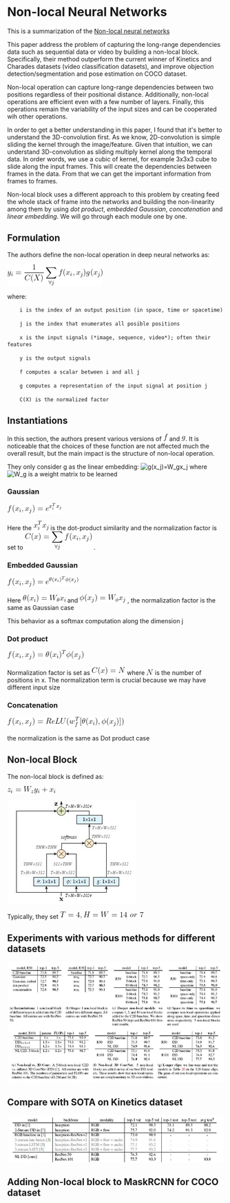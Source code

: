# Non-local Neural Networks

This is a summarization of the [Non-local neural networks](/attention/Wang_Non-Local_Neural_Networks_CVPR_2018_paper.pdf)

This paper address the problem of capturing the long-range dependencies data such as sequential data or video by building a non-local block. Specifically, their method outperform the current winner of Kinetics and Charades datasets (video classification datasets), and improve objection detection/segmentation and pose estimation on COCO dataset.

Non-local operation can capture long-range dependencies between two positions regardless of their positional distance. Additionally, non-local operations are efficient even with a few number of layers. Finally, this operations remain the variability of the input sizes and can be cooperated wih other operations.

In order to get a better understanding in this paper, I found that it's better to understand the 3D-convolution first. As we know, 2D-convolution is simple sliding the kernel through the image/feature. Given that intuition, we can understand 3D-convolution as sliding multiply kernel along the temporal data. In order words, we use a cubic of kernel, for example 3x3x3 cube to slide along the input frames. This will create the dependencies between frames in the data. From that we can get the important information from frames to frames.

Non-local block uses a different approach to this problem by creating feed the whole stack of frame into the networks and building the non-linearity among them by using *dot product*, *embedded Gaussian*, *concatenation* and *linear embedding*. We will go through each module one by one.

## Formulation

The authors define the non-local operation in deep neural networks as:

![$$y_i = \frac{1}{C(X)}\sum_{\forall j}f(x_i,x_j)g(x_j)$$](/equation/attention/nonlocal/1.gif) 

where:

        i is the index of an output position (in space, time or spacetime)

        j is the index that enumerates all posible positions

        x is the input signals (*image, sequence, video*); often their features

        y is the output signals

        f computes a scalar between i and all j

        g computes a representation of the input signal at position j 

        C(X) is the normalized factor

## Instantiations

In this section, the authors present various versions of ![$f$](/equation/attention/nonlocal/2.gif) and ![$g$](/equation/attention/nonlocal/3.gif). It is noticeable that the choices of these function are not affected much the overall result, but the main impact is the structure of non-local operation.

They only consider g as the linear embedding: ![$g(x_j)=W_gx_j$]((/equation/attention/nonlocal/4.gif)) where ![$W_g$]((/equation/attention/nonlocal/5.gif)) is a weight matrix to be learned

### Gaussian

![$$f(x_i,x_j)=e^{{x_i^T}x_j}$$](/equation/attention/nonlocal/6.gif)
 
Here the ![${{x_i^T}x_j}$](/equation/attention/nonlocal/7.gif) is the dot-product similarity and the normalization factor is set to ![$C(x)=\sum_{\forall j}f(x_i,x_j)$](/equation/attention/nonlocal/8.gif) . 

### Embedded Gaussian 

![$$f(x_i,x_j)=e^{\theta({x_i})^T\phi (x_j)}$$](/equation/attention/nonlocal/9.gif)

Here ![$\theta (x_i)=W_\theta x_i$](/equation/attention/nonlocal/10.gif) and ![$\phi (x_j)=W_{\phi}x_j$](/equation/attention/nonlocal/11.gif) , the normalization factor is the same as Gaussian case

This behavior as a softmax computation along the dimension j
### Dot product

![$$f(x_i,x_j)={\theta({x_i})^T\phi (x_j)}$$](/equation/attention/nonlocal/12.gif)

Normalization factor is set as ![$C(x)=N$](/equation/attention/nonlocal/13.gif) where ![$N$](/equation/attention/nonlocal/14.gif) is the number of positions in x. The normalization term is crucial because we may have different input size

### Concatenation 

![$$ f(x_i,x_j)=ReLU(w_f^T[\theta(x_i),\phi(x_j)]) $$](/equation/attention/nonlocal/15.gif)

the normalization is the same as Dot product case

## Non-local Block

The non-local block is defined as:

![$$z_i=W_zy_i+x_i$$](/equation/attention/nonlocal/16.gif)

![nonlocal block](/attention/figures/nonlocal.JPG)

Typically, they set ![$T=4, H=W=14\ or\ 7$](/equation/attention/nonlocal/17.gif)

## Experiments with various methods for different datasets

![result1](/attention/figures/result1_nonlocal.JPG)

## Compare with SOTA on Kinetics dataset

![result2](/attention/figures/result2_nonlocal.JPG)

## Adding Non-local block to MaskRCNN for COCO dataset